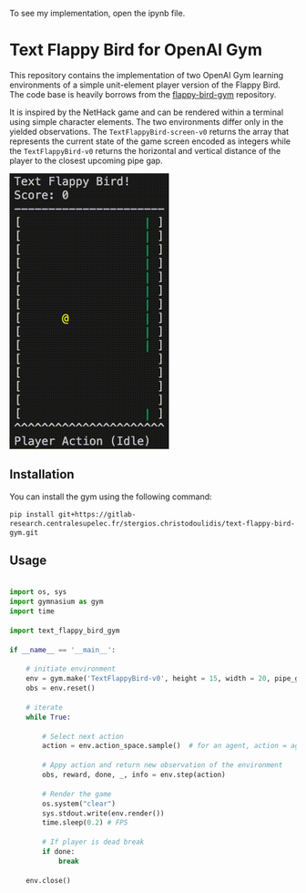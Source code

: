 
To see my implementation, open the ipynb file.



# Text Flappy Bird for OpenAI Gym


This repository contains the implementation of two OpenAI Gym learning environments of a simple unit-element player version of the Flappy Bird. The code base is heavily borrows from the [flappy-bird-gym](https://github.com/Talendar/flappy-bird-gym) repository.

It is inspired by the NetHack game and can be rendered within a terminal using simple character elements. The two environments differ only in the yielded observations. The `TextFlappyBird-screen-v0` returns the array that represents the current state of the game screen encoded as integers while the `TextFlappyBird-v0` returns the horizontal and vertical distance of the player to the closest upcoming pipe gap.

![img](imgs/TFB_agent.gif)

## Installation

You can install the gym using the following command:

```
pip install git+https://gitlab-research.centralesupelec.fr/stergios.christodoulidis/text-flappy-bird-gym.git
```

## Usage

```python

import os, sys
import gymnasium as gym
import time

import text_flappy_bird_gym

if __name__ == '__main__':

    # initiate environment
    env = gym.make('TextFlappyBird-v0', height = 15, width = 20, pipe_gap = 4)
    obs = env.reset()

    # iterate
    while True:

        # Select next action
        action = env.action_space.sample()  # for an agent, action = agent.policy(observation)

        # Appy action and return new observation of the environment
        obs, reward, done, _, info = env.step(action)

        # Render the game
        os.system("clear")
        sys.stdout.write(env.render())
        time.sleep(0.2) # FPS

        # If player is dead break
        if done:
            break

    env.close()
```

